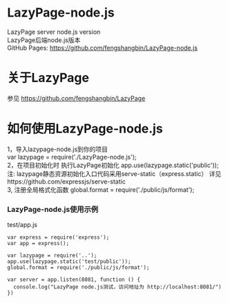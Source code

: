 # LazyPage-node.js
LazyPage server node.js version  
LazyPage后端node.js版本  
GitHub Pages: https://github.com/fengshangbin/LazyPage-node.js
# 关于LazyPage
参见 https://github.com/fengshangbin/LazyPage
# 如何使用LazyPage-node.js
1，导入lazypage-node.js到你的项目  
var lazypage = require('./LazyPage-node.js');  
2，在项目初始化时 执行LazyPage初始化 app.use(lazypage.static('public'));  
注: lazypage静态资源初始化入口代码采用serve-static（express.static） 详见https://github.com/expressjs/serve-static  
3, 注册全局格式化函数 global.format = require('./public/js/format');
### LazyPage-node.js使用示例
test/app.js
```
var express = require('express');
var app = express();

var lazypage = require('..');
app.use(lazypage.static('test/public'));
global.format = require('./public/js/format');
 
var server = app.listen(8081, function () {
  console.log("LazyPage node.js测试，访问地址为 http://localhost:8081/")
})
```